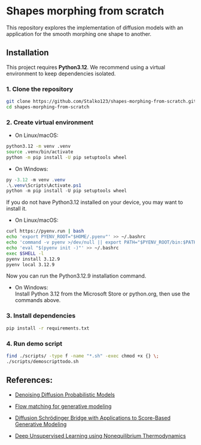 # Shapes morphing from scratch
This repository explores the implementation of diffusion models with an application for the smooth morphing one shape to another.

## Installation

This project requires **Python3.12**.
We recommend using a virtual environment to keep dependencies isolated.

### 1. Clone the repository
```bash
git clone https://github.com/Stalko123/shapes-morphing-from-scratch.git
cd shapes-morphing-from-scratch
```
### 2. Create virtual environment
- On Linux/macOS:
```bash
python3.12 -m venv .venv
source .venv/bin/activate
python -m pip install -U pip setuptools wheel
```
- On Windows:
```powershell
py -3.12 -m venv .venv
.\.venv\Scripts\Activate.ps1
python -m pip install -U pip setuptools wheel
```
If you do not have Python3.12 installed on your device, you may want to install it.  
- On Linux/macOS:
```bash
curl https://pyenv.run | bash
echo 'export PYENV_ROOT="$HOME/.pyenv"' >> ~/.bashrc
echo 'command -v pyenv >/dev/null || export PATH="$PYENV_ROOT/bin:$PATH"' >> ~/.bashrc
echo 'eval "$(pyenv init -)"' >> ~/.bashrc
exec $SHELL -l
pyenv install 3.12.9
pyenv local 3.12.9
```
Now you can run the Python3.12.9 installation command.  
- On Windows:  
Install Python 3.12 from the Microsoft Store or python.org, then use the commands above.

### 3. Install dependencies
```bash
pip install -r requirements.txt
```

### 4. Run demo script
```bash
find ./scripts/ -type f -name "*.sh" -exec chmod +x {} \;
./scripts/demoscripttodo.sh
```

## References: 

- [Denoising Diffusion Probabilistic Models](https://arxiv.org/pdf/2006.11239)

- [Flow matching for generative modeling](https://arxiv.org/pdf/2210.02747)

- [Diffusion Schrödinger Bridge with Applications to Score-Based Generative Modeling](https://arxiv.org/abs/2106.01357)

- [Deep Unsupervised Learning using Nonequilibrium Thermodynamics](https://arxiv.org/abs/1503.03585)






